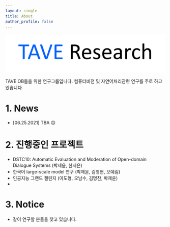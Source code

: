 ```yaml
---
layout: single
title: About
author_profile: false
---
```

![logo](./imgs/logo.png)

TAVE OB들을 위한 연구그룹입니다. 컴퓨터비전 및 자연어처리관련 연구를 주로 하고 있습니다.


# 1. News

- [06.25.2021] TBA 😊


# 2. 진행중인 프로젝트

- DSTC10: Automatic Evaluation and Moderation of Open-domain Dialogue Systems (박제윤, 한지은)
- 한국어 large-scale model 연구 (박제윤, 김영현, 오예림)
- 인공지능 그랜드 챌린지 (이도형, 오남수, 김명찬, 박제윤)
- 

# 3. Notice

- 같이 연구할 분들을 찾고 있습니다.
